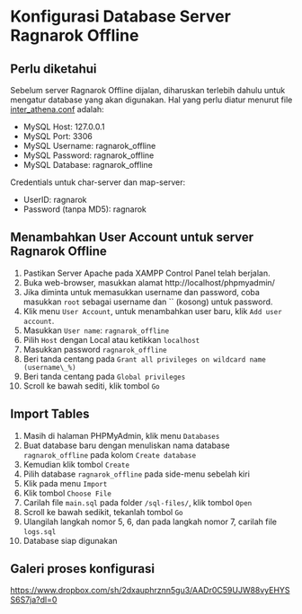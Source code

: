 # Konfigurasi Database Server Ragnarok Offline

## Perlu diketahui

Sebelum server Ragnarok Offline dijalan, diharuskan terlebih dahulu untuk mengatur database yang akan digunakan. Hal yang perlu diatur menurut file [inter_athena.conf](https://github.com/pservero/rathena/blob/idro-client-supported/conf/import/inter_conf.txt) adalah:
* MySQL Host: 127.0.0.1
* MySQL Port: 3306
* MySQL Username: ragnarok_offline
* MySQL Password: ragnarok_offline
* MySQL Database: ragnarok_offline

Credentials untuk char-server dan map-server:
* UserID: ragnarok
* Password (tanpa MD5): ragnarok

## Menambahkan User Account untuk server Ragnarok Offline
  1. Pastikan Server Apache pada XAMPP Control Panel telah berjalan.
  2. Buka web-browser, masukkan alamat http://localhost/phpmyadmin/
  3. Jika diminta untuk memasukkan username dan password, coba masukkan `root` sebagai username dan `` (kosong) untuk password.
  4. Klik menu `User Account`, untuk menambahkan user baru, klik `Add user account`.
  5. Masukkan `User name`: `ragnarok_offline`
  6. Pilih `Host` dengan Local atau ketikkan `localhost`
  7. Masukkan password `ragnarok_offline`
  8. Beri tanda centang pada `Grant all privileges on wildcard name (username\_%)`
  9. Beri tanda centang pada `Global privileges`
  10. Scroll ke bawah sediti, klik tombol `Go`

## Import Tables
  1. Masih di halaman PHPMyAdmin, klik menu `Databases`
  2. Buat database baru dengan menuliskan nama database `ragnarok_offline` pada kolom `Create database`
  3. Kemudian klik tombol `Create`
  4. Pilih database `ragnarok_offline` pada side-menu sebelah kiri
  5. Klik pada menu `Import`
  6. Klik tombol `Choose File`
  7. Carilah file `main.sql` pada folder `/sql-files/`, klik tombol `Open`
  8. Scroll ke bawah sedikit, tekanlah tombol `Go`
  9. Ulangilah langkah nomor 5, 6, dan pada langkah nomor 7, carilah file `logs.sql`
  10. Database siap digunakan

## Galeri proses konfigurasi
https://www.dropbox.com/sh/2dxauphrznn5gu3/AADr0C59UJW88vyEHYSS6S7ja?dl=0
